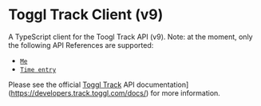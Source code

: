 # Toggl Track Client (v9)

A TypeScript client for the Toogl Track API (v9). Note: at the moment, only the following API References are supported:

- [`Me`](https://developers.track.toggl.com/docs/api/me)
- [`Time entry`](https://developers.track.toggl.com/docs/api/time_entry)

Please see the official [Toggl Track](https://developers.track.toggl.com/docs/) API documentation](https://developers.track.toggl.com/docs/) for more information.

